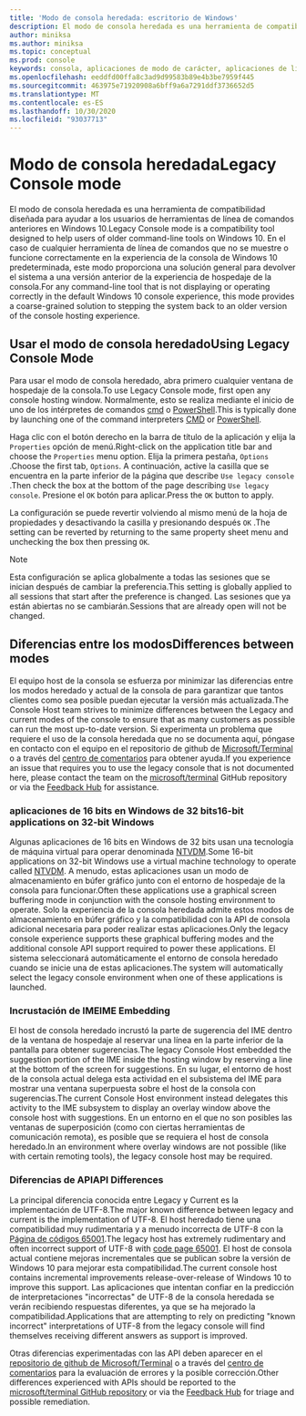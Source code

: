 ```yaml
---
title: 'Modo de consola heredada: escritorio de Windows'
description: El modo de consola heredada es una herramienta de compatibilidad que ayuda a ejecutar aplicaciones de línea de comandos que pueden no funcionar con el host de la consola de Windows 10.
author: miniksa
ms.author: miniksa
ms.topic: conceptual
ms.prod: console
keywords: consola, aplicaciones de modo de carácter, aplicaciones de línea de comandos, aplicaciones de terminal, API de consola, compatibilidad
ms.openlocfilehash: eeddfd00ffa8c3ad9d99583b89e4b3be7959f445
ms.sourcegitcommit: 463975e71920908a6bff9a6a7291ddf3736652d5
ms.translationtype: MT
ms.contentlocale: es-ES
ms.lasthandoff: 10/30/2020
ms.locfileid: "93037713"
---
```

# <a name="legacy-console-mode"></a><span data-ttu-id="1c6be-104">Modo de consola heredada</span><span class="sxs-lookup"><span data-stu-id="1c6be-104">Legacy Console mode</span></span>

<span data-ttu-id="1c6be-105">El modo de consola heredada es una herramienta de compatibilidad diseñada para ayudar a los usuarios de herramientas de línea de comandos anteriores en Windows 10.</span><span class="sxs-lookup"><span data-stu-id="1c6be-105">Legacy Console mode is a compatibility tool designed to help users of older command-line tools on Windows 10.</span></span> <span data-ttu-id="1c6be-106">En el caso de cualquier herramienta de línea de comandos que no se muestre o funcione correctamente en la experiencia de la consola de Windows 10 predeterminada, este modo proporciona una solución general para devolver el sistema a una versión anterior de la experiencia de hospedaje de la consola.</span><span class="sxs-lookup"><span data-stu-id="1c6be-106">For any command-line tool that is not displaying or operating correctly in the default Windows 10 console experience, this mode provides a coarse-grained solution to stepping the system back to an older version of the console hosting experience.</span></span>

## <a name="using-legacy-console-mode"></a><span data-ttu-id="1c6be-107">Usar el modo de consola heredado</span><span class="sxs-lookup"><span data-stu-id="1c6be-107">Using Legacy Console Mode</span></span>

<span data-ttu-id="1c6be-108">Para usar el modo de consola heredado, abra primero cualquier ventana de hospedaje de la consola.</span><span class="sxs-lookup"><span data-stu-id="1c6be-108">To use Legacy Console mode, first open any console hosting window.</span></span> <span data-ttu-id="1c6be-109">Normalmente, esto se realiza mediante el inicio de uno de los intérpretes de comandos [cmd](https://docs.microsoft.com/windows-server/administration/windows-commands/cmd) o [PowerShell](https://docs.microsoft.com/powershell/scripting/install/installing-windows-powershell).</span><span class="sxs-lookup"><span data-stu-id="1c6be-109">This is typically done by launching one of the command interpreters [CMD](https://docs.microsoft.com/windows-server/administration/windows-commands/cmd) or [PowerShell](https://docs.microsoft.com/powershell/scripting/install/installing-windows-powershell).</span></span>

<span data-ttu-id="1c6be-110">Haga clic con el botón derecho en la barra de título de la aplicación y elija la `Properties` opción de menú.</span><span class="sxs-lookup"><span data-stu-id="1c6be-110">Right-click on the application title bar and choose the `Properties` menu option.</span></span> <span data-ttu-id="1c6be-111">Elija la primera pestaña, `Options` .</span><span class="sxs-lookup"><span data-stu-id="1c6be-111">Choose the first tab, `Options`.</span></span> <span data-ttu-id="1c6be-112">A continuación, active la casilla que se encuentra en la parte inferior de la página que describe `Use legacy console` .</span><span class="sxs-lookup"><span data-stu-id="1c6be-112">Then check the box at the bottom of the page describing `Use legacy console`.</span></span> <span data-ttu-id="1c6be-113">Presione el `OK` botón para aplicar.</span><span class="sxs-lookup"><span data-stu-id="1c6be-113">Press the `OK` button to apply.</span></span>

<span data-ttu-id="1c6be-114">La configuración se puede revertir volviendo al mismo menú de la hoja de propiedades y desactivando la casilla y presionando después `OK` .</span><span class="sxs-lookup"><span data-stu-id="1c6be-114">The setting can be reverted by returning to the same property sheet menu and unchecking the box then pressing `OK`.</span></span>

> [!NOTE]
><span data-ttu-id="1c6be-115">Esta configuración se aplica globalmente a todas las sesiones que se inician después de cambiar la preferencia.</span><span class="sxs-lookup"><span data-stu-id="1c6be-115">This setting is globally applied to all sessions that start after the preference is changed.</span></span> <span data-ttu-id="1c6be-116">Las sesiones que ya están abiertas no se cambiarán.</span><span class="sxs-lookup"><span data-stu-id="1c6be-116">Sessions that are already open will not be changed.</span></span>

## <a name="differences-between-modes"></a><span data-ttu-id="1c6be-117">Diferencias entre los modos</span><span class="sxs-lookup"><span data-stu-id="1c6be-117">Differences between modes</span></span>

<span data-ttu-id="1c6be-118">El equipo host de la consola se esfuerza por minimizar las diferencias entre los modos heredado y actual de la consola de para garantizar que tantos clientes como sea posible puedan ejecutar la versión más actualizada.</span><span class="sxs-lookup"><span data-stu-id="1c6be-118">The Console Host team strives to minimize differences between the Legacy and current modes of the console to ensure that as many customers as possible can run the most up-to-date version.</span></span> <span data-ttu-id="1c6be-119">Si experimenta un problema que requiere el uso de la consola heredada que no se documenta aquí, póngase en contacto con el equipo en el repositorio de github de [Microsoft/Terminal](https://github.com/microsoft/terminal/) o a través del [centro de comentarios](https://docs.microsoft.com/windows-insider/feedback-hub/feedback-hub-app) para obtener ayuda.</span><span class="sxs-lookup"><span data-stu-id="1c6be-119">If you experience an issue that requires you to use the legacy console that is not documented here, please contact the team on the [microsoft/terminal](https://github.com/microsoft/terminal/) GitHub repository or via the [Feedback Hub](https://docs.microsoft.com/windows-insider/feedback-hub/feedback-hub-app) for assistance.</span></span>

### <a name="16-bit-applications-on-32-bit-windows"></a><span data-ttu-id="1c6be-120">aplicaciones de 16 bits en Windows de 32 bits</span><span class="sxs-lookup"><span data-stu-id="1c6be-120">16-bit applications on 32-bit Windows</span></span>

<span data-ttu-id="1c6be-121">Algunas aplicaciones de 16 bits en Windows de 32 bits usan una tecnología de máquina virtual para operar denominada [NTVDM](https://docs.microsoft.com/windows/compatibility/ntvdm-and-16-bit-app-support).</span><span class="sxs-lookup"><span data-stu-id="1c6be-121">Some 16-bit applications on 32-bit Windows use a virtual machine technology to operate called [NTVDM](https://docs.microsoft.com/windows/compatibility/ntvdm-and-16-bit-app-support).</span></span> <span data-ttu-id="1c6be-122">A menudo, estas aplicaciones usan un modo de almacenamiento en búfer gráfico junto con el entorno de hospedaje de la consola para funcionar.</span><span class="sxs-lookup"><span data-stu-id="1c6be-122">Often these applications use a graphical screen buffering mode in conjunction with the console hosting environment to operate.</span></span> <span data-ttu-id="1c6be-123">Solo la experiencia de la consola heredada admite estos modos de almacenamiento en búfer gráfico y la compatibilidad con la API de consola adicional necesaria para poder realizar estas aplicaciones.</span><span class="sxs-lookup"><span data-stu-id="1c6be-123">Only the legacy console experience supports these graphical buffering modes and the additional console API support required to power these applications.</span></span> <span data-ttu-id="1c6be-124">El sistema seleccionará automáticamente el entorno de consola heredado cuando se inicie una de estas aplicaciones.</span><span class="sxs-lookup"><span data-stu-id="1c6be-124">The system will automatically select the legacy console environment when one of these applications is launched.</span></span>

### <a name="ime-embedding"></a><span data-ttu-id="1c6be-125">Incrustación de IME</span><span class="sxs-lookup"><span data-stu-id="1c6be-125">IME Embedding</span></span>

<span data-ttu-id="1c6be-126">El host de consola heredado incrustó la parte de sugerencia del IME dentro de la ventana de hospedaje al reservar una línea en la parte inferior de la pantalla para obtener sugerencias.</span><span class="sxs-lookup"><span data-stu-id="1c6be-126">The legacy Console Host embedded the suggestion portion of the IME inside the hosting window by reserving a line at the bottom of the screen for suggestions.</span></span> <span data-ttu-id="1c6be-127">En su lugar, el entorno de host de la consola actual delega esta actividad en el subsistema del IME para mostrar una ventana superpuesta sobre el host de la consola con sugerencias.</span><span class="sxs-lookup"><span data-stu-id="1c6be-127">The current Console Host environment instead delegates this activity to the IME subsystem to display an overlay window above the console host with suggestions.</span></span> <span data-ttu-id="1c6be-128">En un entorno en el que no son posibles las ventanas de superposición (como con ciertas herramientas de comunicación remota), es posible que se requiera el host de consola heredado.</span><span class="sxs-lookup"><span data-stu-id="1c6be-128">In an environment where overlay windows are not possible (like with certain remoting tools), the legacy console host may be required.</span></span>

### <a name="api-differences"></a><span data-ttu-id="1c6be-129">Diferencias de API</span><span class="sxs-lookup"><span data-stu-id="1c6be-129">API Differences</span></span>

<span data-ttu-id="1c6be-130">La principal diferencia conocida entre Legacy y Current es la implementación de UTF-8.</span><span class="sxs-lookup"><span data-stu-id="1c6be-130">The major known difference between legacy and current is the implementation of UTF-8.</span></span> <span data-ttu-id="1c6be-131">El host heredado tiene una compatibilidad muy rudimentaria y a menudo incorrecta de UTF-8 con la [Página de códigos 65001](https://docs.microsoft.com/windows/win32/intl/code-pages).</span><span class="sxs-lookup"><span data-stu-id="1c6be-131">The legacy host has extremely rudimentary and often incorrect support of UTF-8 with [code page 65001](https://docs.microsoft.com/windows/win32/intl/code-pages).</span></span> <span data-ttu-id="1c6be-132">El host de consola actual contiene mejoras incrementales que se publican sobre la versión de Windows 10 para mejorar esta compatibilidad.</span><span class="sxs-lookup"><span data-stu-id="1c6be-132">The current console host contains incremental improvements release-over-release of Windows 10 to improve this support.</span></span> <span data-ttu-id="1c6be-133">Las aplicaciones que intentan confiar en la predicción de interpretaciones "incorrectas" de UTF-8 de la consola heredada se verán recibiendo respuestas diferentes, ya que se ha mejorado la compatibilidad.</span><span class="sxs-lookup"><span data-stu-id="1c6be-133">Applications that are attempting to rely on predicting "known incorrect" interpretations of UTF-8 from the legacy console will find themselves receiving different answers as support is improved.</span></span>

<span data-ttu-id="1c6be-134">Otras diferencias experimentadas con las API deben aparecer en el [repositorio de github de Microsoft/Terminal](https://github.com/microsoft/terminal/) o a través del [centro de comentarios](https://docs.microsoft.com/windows-insider/feedback-hub/feedback-hub-app) para la evaluación de errores y la posible corrección.</span><span class="sxs-lookup"><span data-stu-id="1c6be-134">Other differences experienced with APIs should be reported to the [microsoft/terminal GitHub repository](https://github.com/microsoft/terminal/) or via the [Feedback Hub](https://docs.microsoft.com/windows-insider/feedback-hub/feedback-hub-app) for triage and possible remediation.</span></span>
